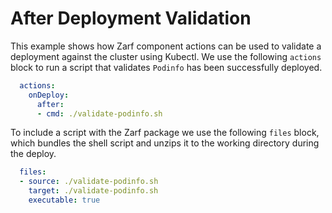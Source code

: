 # After Deployment Validation

This example shows how Zarf component actions can be used to validate a deployment against the cluster using Kubectl.
We use the following `actions` block to run a script that validates `Podinfo` has been
successfully deployed.

``` yaml 
  actions:
    onDeploy:
      after:
      - cmd: ./validate-podinfo.sh
```

To include a script with the Zarf package we use the following `files` block, which bundles the shell script and unzips it to the working directory during the deploy.

``` yaml
  files:
  - source: ./validate-podinfo.sh
    target: ./validate-podinfo.sh
    executable: true
```